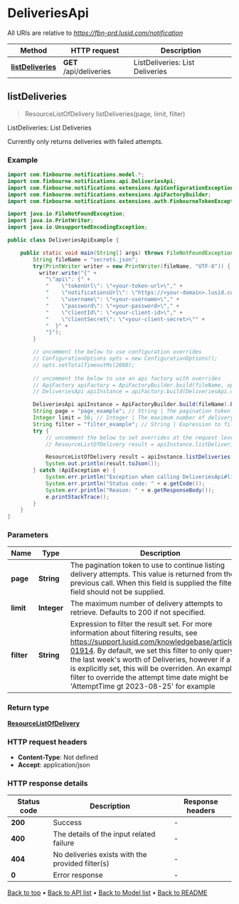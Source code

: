 # DeliveriesApi

All URIs are relative to *https://fbn-prd.lusid.com/notification*

| Method | HTTP request | Description |
|------------- | ------------- | -------------|
| [**listDeliveries**](DeliveriesApi.md#listDeliveries) | **GET** /api/deliveries | ListDeliveries: List Deliveries |



## listDeliveries

> ResourceListOfDelivery listDeliveries(page, limit, filter)

ListDeliveries: List Deliveries

Currently only returns deliveries with failed attempts.

### Example

```java
import com.finbourne.notifications.model.*;
import com.finbourne.notifications.api.DeliveriesApi;
import com.finbourne.notifications.extensions.ApiConfigurationException;
import com.finbourne.notifications.extensions.ApiFactoryBuilder;
import com.finbourne.notifications.extensions.auth.FinbourneTokenException;

import java.io.FileNotFoundException;
import java.io.PrintWriter;
import java.io.UnsupportedEncodingException;

public class DeliveriesApiExample {

    public static void main(String[] args) throws FileNotFoundException, UnsupportedEncodingException, ApiConfigurationException, FinbourneTokenException {
        String fileName = "secrets.json";
        try(PrintWriter writer = new PrintWriter(fileName, "UTF-8")) {
          writer.write("{" +
            "\"api\": {" +
            "    \"tokenUrl\": \"<your-token-url>\"," +
            "    \"notificationsUrl\": \"https://<your-domain>.lusid.com/notification\"," +
            "    \"username\": \"<your-username>\"," +
            "    \"password\": \"<your-password>\"," +
            "    \"clientId\": \"<your-client-id>\"," +
            "    \"clientSecret\": \"<your-client-secret>\"" +
            "  }" +
            "}");
        }

        // uncomment the below to use configuration overrides
        // ConfigurationOptions opts = new ConfigurationOptions();
        // opts.setTotalTimeoutMs(2000);
        
        // uncomment the below to use an api factory with overrides
        // ApiFactory apiFactory = ApiFactoryBuilder.build(fileName, opts);
        // DeliveriesApi apiInstance = apiFactory.build(DeliveriesApi.class);

        DeliveriesApi apiInstance = ApiFactoryBuilder.build(fileName).build(DeliveriesApi.class);
        String page = "page_example"; // String | The pagination token to use to continue listing delivery attempts. This value is returned from the previous call. When this field is supplied the filter field should not be supplied.
        Integer limit = 56; // Integer | The maximum number of delivery attempts to retrieve. Defaults to 200 if not specified.
        String filter = "filter_example"; // String | Expression to filter the result set. For more information about filtering results, see https://support.lusid.com/knowledgebase/article/KA-01914.  By default, we set this filter to only query for the last week's worth of Deliveries, however if a filter is explicitly set, this will be overriden.  An example filter to override the attempt time date might be 'AttemptTime gt 2023-08-25' for example
        try {
            // uncomment the below to set overrides at the request level
            // ResourceListOfDelivery result = apiInstance.listDeliveries(page, limit, filter).execute(opts);

            ResourceListOfDelivery result = apiInstance.listDeliveries(page, limit, filter).execute();
            System.out.println(result.toJson());
        } catch (ApiException e) {
            System.err.println("Exception when calling DeliveriesApi#listDeliveries");
            System.err.println("Status code: " + e.getCode());
            System.err.println("Reason: " + e.getResponseBody());
            e.printStackTrace();
        }
    }
}
```

### Parameters


| Name | Type | Description  | Notes |
|------------- | ------------- | ------------- | -------------|
| **page** | **String**| The pagination token to use to continue listing delivery attempts. This value is returned from the previous call. When this field is supplied the filter field should not be supplied. | [optional] |
| **limit** | **Integer**| The maximum number of delivery attempts to retrieve. Defaults to 200 if not specified. | [optional] |
| **filter** | **String**| Expression to filter the result set. For more information about filtering results, see https://support.lusid.com/knowledgebase/article/KA-01914.  By default, we set this filter to only query for the last week&#39;s worth of Deliveries, however if a filter is explicitly set, this will be overriden.  An example filter to override the attempt time date might be &#39;AttemptTime gt 2023-08-25&#39; for example | [optional] |

### Return type

[**ResourceListOfDelivery**](ResourceListOfDelivery.md)

### HTTP request headers

- **Content-Type**: Not defined
- **Accept**: application/json


### HTTP response details
| Status code | Description | Response headers |
|-------------|-------------|------------------|
| **200** | Success |  -  |
| **400** | The details of the input related failure |  -  |
| **404** | No deliveries exists with the provided filter(s) |  -  |
| **0** | Error response |  -  |

[Back to top](#) &#8226; [Back to API list](../README.md#documentation-for-api-endpoints) &#8226; [Back to Model list](../README.md#documentation-for-models) &#8226; [Back to README](../README.md)

